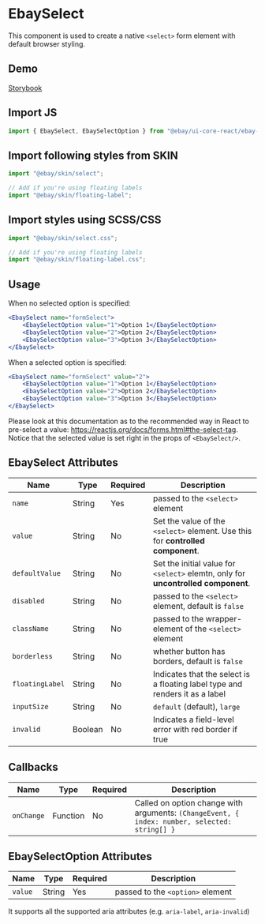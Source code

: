 # EbaySelect

This component is used to create a native `<select>` form element with default browser styling.

## Demo

[Storybook](https://opensource.ebay.com/ebayui-core-react/main/?path=/story/form-input-ebay-select--basic)

## Import JS

```jsx harmony
import { EbaySelect, EbaySelectOption } from "@ebay/ui-core-react/ebay-select";
```

## Import following styles from SKIN

```jsx harmony
import "@ebay/skin/select";

// Add if you're using floating labels
import "@ebay/skin/floating-label";
```

## Import styles using SCSS/CSS

```jsx harmony
import "@ebay/skin/select.css";

// Add if you're using floating labels
import "@ebay/skin/floating-label.css";
```

## Usage

When no selected option is specified:

```jsx harmony
<EbaySelect name="formSelect">
    <EbaySelectOption value="1">Option 1</EbaySelectOption>
    <EbaySelectOption value="2">Option 2</EbaySelectOption>
    <EbaySelectOption value="3">Option 3</EbaySelectOption>
</EbaySelect>
```

When a selected option is specified:

```jsx harmony
<EbaySelect name="formSelect" value="2">
    <EbaySelectOption value="1">Option 1</EbaySelectOption>
    <EbaySelectOption value="2">Option 2</EbaySelectOption>
    <EbaySelectOption value="3">Option 3</EbaySelectOption>
</EbaySelect>
```

Please look at this documentation as to the recommended way in React to pre-select a value:
https://reactjs.org/docs/forms.html#the-select-tag. Notice that the selected value is set right in the props of `<EbaySelect/>`.

## EbaySelect Attributes

| Name            | Type    | Required | Description                                                                       |
| --------------- | ------- | -------- | --------------------------------------------------------------------------------- |
| `name`          | String  | Yes      | passed to the `<select>` element                                                  |
| `value`         | String  | No       | Set the value of the `<select>` element. Use this for **controlled component**.   |
| `defaultValue`  | String  | No       | Set the initial value for `<select>` elemtn, only for **uncontrolled component**. |
| `disabled`      | String  | No       | passed to the `<select>` element, default is `false`                              |
| `className`     | String  | No       | passed to the wrapper-element of the `<select>` element                           |
| `borderless`    | String  | No       | whether button has borders, default is `false`                                    |
| `floatingLabel` | String  | No       | Indicates that the select is a floating label type and renders it as a label      |
| `inputSize`     | String  | No       | `default` (default), `large`                                                      |
| `invalid`       | Boolean | No       | Indicates a field-level error with red border if true                             |

## Callbacks

| Name       | Type     | Required | Description                                                                                   |
| ---------- | -------- | -------- | --------------------------------------------------------------------------------------------- |
| `onChange` | Function | No       | Called on option change with arguments: `(ChangeEvent, { index: number, selected: string[] }` |

## EbaySelectOption Attributes

| Name    | Type   | Required | Description                      |
| ------- | ------ | -------- | -------------------------------- |
| `value` | String | Yes      | passed to the `<option>` element |

It supports all the supported aria attributes (e.g. `aria-label`, `aria-invalid`)
